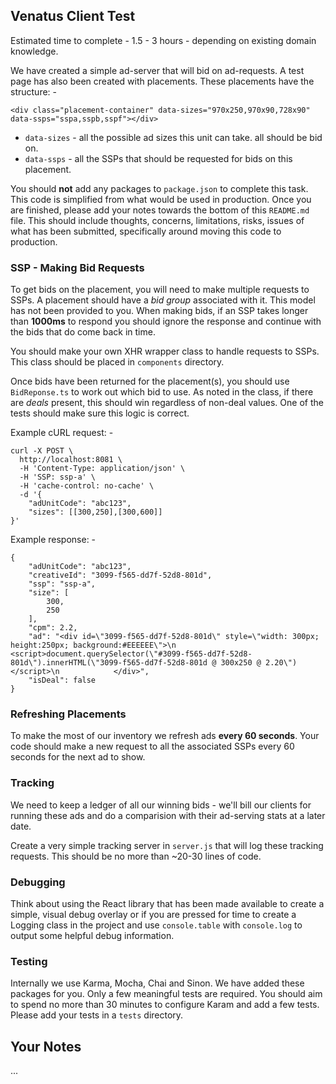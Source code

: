 ## Venatus Client Test

Estimated time to complete - 1.5 - 3 hours - depending on existing domain knowledge.

We have created a simple ad-server that will bid on ad-requests. A test page has also been created with placements. These placements have the structure: -

```
<div class="placement-container" data-sizes="970x250,970x90,728x90" data-ssps="sspa,sspb,sspf"></div>
```

* ```data-sizes``` - all the possible ad sizes this unit can take. all should be bid on.
* ```data-ssps``` - all the SSPs that should be requested for bids on this placement.

You should **not** add any packages to ```package.json``` to complete this task. This code is simplified from what would be used in production.
Once you are finished, please add your notes towards the bottom of this ```README.md``` file.
This should include thoughts, concerns, limitations, risks, issues of what has been submitted, specifically around moving this code to production.

### SSP - Making Bid Requests

To get bids on the placement, you will need to make multiple requests to SSPs. A placement should have a *bid group* associated with it. This model has not been provided to you.
When making bids, if an SSP takes longer than **1000ms** to respond you should ignore the response and continue with the bids that do come back in time.

You should make your own XHR wrapper class to handle requests to SSPs. This class should be placed in ```components``` directory.

Once bids have been returned for the placement(s), you should use ```BidReponse.ts``` to work out which bid to use. As noted in the class, if there are *deals* present, this should win regardless of non-deal values.
One of the tests should make sure this logic is correct.

Example cURL request: -

```
curl -X POST \
  http://localhost:8081 \
  -H 'Content-Type: application/json' \
  -H 'SSP: ssp-a' \
  -H 'cache-control: no-cache' \
  -d '{
	"adUnitCode": "abc123",
	"sizes": [[300,250],[300,600]]
}'
```

Example response: -

```
{
    "adUnitCode": "abc123",
    "creativeId": "3099-f565-dd7f-52d8-801d",
    "ssp": "ssp-a",
    "size": [
        300,
        250
    ],
    "cpm": 2.2,
    "ad": "<div id=\"3099-f565-dd7f-52d8-801d\" style=\"width: 300px; height:250px; background:#EEEEEE\">\n                <script>document.querySelector(\"#3099-f565-dd7f-52d8-801d\").innerHTML(\"3099-f565-dd7f-52d8-801d @ 300x250 @ 2.20\")</script>\n            </div>",
    "isDeal": false
}
```

### Refreshing Placements

To make the most of our inventory we refresh ads **every 60 seconds**. Your code should make a new request to all the associated SSPs every 60 seconds for the next ad to show.

### Tracking

We need to keep a ledger of all our winning bids - we'll bill our clients for running these ads and do a comparision with their ad-serving stats at a later date.

Create a very simple tracking server in ```server.js``` that will log these tracking requests. This should be no more than ~20-30 lines of code.

### Debugging

Think about using the React library that has been made available to create a simple, visual debug overlay or if you are pressed for time to create a Logging class in the project and use ```console.table``` with ```console.log``` to output some helpful debug information.

### Testing

Internally we use Karma, Mocha, Chai and Sinon. We have added these packages for you. Only a few meaningful tests are required. You should aim to spend no more than 30 minutes to configure Karam and add a few tests.
Please add your tests in a ```tests``` directory.

## Your Notes

...